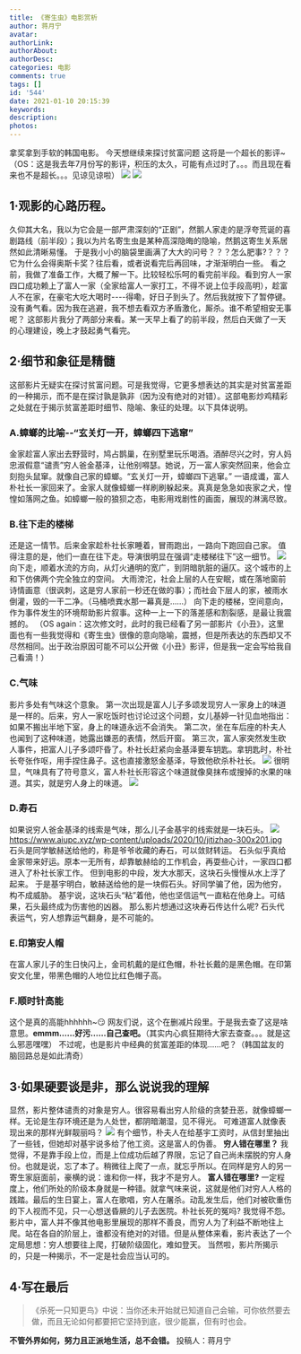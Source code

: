 ```yaml
---
title: 《寄生虫》电影赏析
author: 蒋月宁
avatar: 
authorLink: 
authorAbout: 
authorDesc: 
categories: 电影
comments: true
tags: []
id: '544'
date: 2021-01-10 20:15:39
keywords:
description:
photos:
---
```


拿奖拿到手软的韩国电影。 今天想继续来探讨贫富问题 这将是一个超长的影评~ （OS：这是我去年7月份写的影评，积压的太久，可能有点过时了。。。而且现在看来也不是超长。。。见谅见谅啦） ![](http://www.aiupc.xyz/wp-content/uploads/2021/01/1610273302310-225x300.jpeg) ![](http://www.aiupc.xyz/wp-content/uploads/2021/01/1610273305904-252x300.jpeg)

## 1·观影的心路历程。

久仰其大名，我以为它会是一部严肃深刻的“正剧”，然鹅人家走的是浮夸荒诞的喜剧路线（前半段）；我以为片名寄生虫是某种高深隐晦的隐喻，然鹅这寄生关系居然如此清晰易懂。 于是我小小的脑袋里画满了大大的问号？？？怎么肥事?？？？它为什么会得奥斯卡奖？往后看，或者说看完后再回味，才渐渐明白一些。 看之前，我做了准备工作，大概了解一下。比较轻松乐呵的看完前半段。看到穷人一家四口成功赖上了富人一家（全家给富人一家打工，不得不说上位手段高明），趁富人不在家，在豪宅大吃大喝时----得嘞，好日子到头了。然后我就按下了暂停键。没有勇气看。因为我在逃避，我不想去看双方矛盾激化，厮杀。谁不希望相安无事呢？ 这部影片我分了两部分来看。某一天早上看了的前半段，然后白天做了一天的心理建设，晚上才鼓起勇气看完。

## 2·细节和象征是精髓

这部影片无疑实在探讨贫富问题。可是我觉得，它更多想表达的其实是对贫富差距的一种揭示，而不是在探讨孰是孰非（因为没有绝对的对错）。这部电影炒鸡精彩之处就在于揭示贫富差距时细节、隐喻、象征的处理。以下具体说明。

### A.蟑螂的比喻--“玄关灯一开，蟑螂四下逃窜”

金家趁富人家出去野营时，鸠占鹊巢，在别墅里玩乐喝酒。酒醉尽兴之时，穷人妈忠淑假意“谴责”穷人爸金基泽，让他别嘚瑟。她说，万一富人家突然回来，他会立刻抱头鼠窜。就像自己家的蟑螂。“玄关灯一开，蟑螂四下逃窜。” 一语成谶，富人朴社长一家回来了。金家人就像蟑螂一样刷刷躲起来。真真是急急如丧家之犬，惶惶如落网之鱼。如蟑螂一般的狼狈之态，电影用戏剧性的画面，展现的淋漓尽致。

### B.往下走的楼梯

还是这一情节。后来金家趁朴社长家睡着，冒雨跑出，一路向下跑回自己家。 值得注意的是，他们一直在往下走。导演很明显在强调“走楼梯往下”这一细节。 ![](http://www.aiupc.xyz/wp-content/uploads/2021/01/1610273309200-300x169.jpeg) 向下走，顺着水流的方向，从灯火通明的宽广，到阴暗肮脏的逼仄。这个城市的上和下仿佛两个完全独立的空间。 大雨滂沱，社会上层的人在安眠，或在落地窗前诗情画意（很讽刺，这是穷人家前一秒还在做的事）；而社会下层人的家，被雨水倒灌，毁的一干二净。（马桶喷粪水那一幕真是……） 向下走的楼梯，空间意向，作为事件发生的环境帮助影片叙事。这种一上一下的落差感和割裂感，是最让我震撼的。 （OS again：这次修文时，此时的我已经看了另一部影片《小丑》，这里面也有一些我觉得和《寄生虫》很像的意向隐喻，震撼，但是所表达的东西却又不尽然相同。出于政治原因可能不可以公开做《小丑》影评，但是我一定会写给我自己看滴！）

### C.气味

影片多处有气味这个意象。 第一次出现是富人儿子多颂发现穷人一家身上的味道是一样的。后来，穷人一家吃饭时也讨论过这个问题，女儿基婷一针见血地指出：如果不搬出半地下室，身上的味道永远不会消失。 第二次，坐在车后座的朴夫人也闻到了这种味道，她露出嫌恶的表情，然后开窗。 第三次，富人家突然发生砍人事件，把富人儿子多颂吓昏了。朴社长赶紧向金基泽要车钥匙。拿钥匙时，朴社长夸张作呕，用手捏住鼻子。这也直接激怒金基泽，导致他砍杀朴社长。 ![](http://www.aiupc.xyz/wp-content/uploads/2021/01/1610273315473-300x138.jpeg) 很明显，气味具有了符号意义，富人朴社长形容这个味道就像臭抹布或搜掉的水果的味道。其实，就是穷人身上的味道。 ![](http://www.aiupc.xyz/wp-content/uploads/2021/01/1610273319626-231x300.jpeg)

### D.寿石

如果说穷人爸金基泽的线索是气味，那么儿子金基宇的线索就是一块石头。 ![](http://www.aiupc.xyz/wp-content/uploads/2021/01/1610273312276-300x169.jpeg)https://www.aiupc.xyz/wp-content/uploads/2020/10/jitizhao-300x201.jpg 石头是同学敏赫送给他的，称是爷爷收藏的寿石，可以敛财转运。 石头似乎真给金家带来好运。原本一无所有，却靠敏赫给的工作机会，再耍些心计，一家四口都进入了朴社长家工作。 但到电影的中段，发大水那天，这块石头慢慢从水上浮了起来。 于是基宇明白，敏赫送给他的是一块假石头。好同学骗了他，因为他穷，构不成威胁。 基宇说，这块石头“粘”着他，他也坚信运气一直粘在他身上。可结果，石头最终成为伤害他的凶器。 那么影片想通过这块寿石传达什么呢? 石头代表运气，穷人想靠运气翻身，是不可能的。

### E.印第安人帽

在富人家儿子的生日快闪上，金司机戴的是红色帽，朴社长戴的是黑色帽。在印第安文化里，带黑色帽的人地位比红色帽子高。

### F.顺时针高能

这个是真的高能hhhhhh~:smirk: 网友们说，这个在删减片段里。于是我去查了这是啥意思。**emmm……好污……自己查吧。**（其实内心疯狂期待大家去查查。。。就是这么邪恶嘿嘿） 不过呢，也是影片中经典的贫富差距的体现......吧？（韩国盆友的脑回路总是如此清奇）

## 3·如果硬要谈是非，那么说说我的理解

显然，影片整体谴责的对象是穷人。很容易看出穷人阶级的贪婪丑恶，就像蟑螂一样。无论是生存环境还是为人处世，都阴暗潮湿，见不得光。 可难道富人就像表现出来的那样光鲜靓丽吗？ ![](http://www.aiupc.xyz/wp-content/uploads/2021/01/1610273327106-300x297.jpeg) 有个细节，朴夫人在给基宇工资时，从信封里抽出了一些钱，但她却对基宇说多给了他工资。这是富人的伪善。 **穷人错在哪里？** 我觉得，不是靠手段上位，而是上位成功后越了界限，忘记了自己尚未摆脱的穷人身份。也就是说，忘了本了。稍微往上爬了一点，就忘乎所以。在同样是穷人的另一寄生家庭面前，豪横的说：谁和你一样，我才不是穷人。 **富人错在哪里?** 一定程度上，他们所处的阶级本身就是一种错。就拿气味来说，这就是他们对穷人人格的践踏。最后的生日宴上，富人在歌唱，穷人在屠杀。动乱发生后，他们对被砍重伤的下人视而不见，只一心想送昏厥的儿子去医院。朴社长死的冤吗? 我觉得不怨。 影片中，富人并不像其他电影里展现的那样不善良，而穷人为了利益不断地往上爬。站在各自的阶层上，谁都没有绝对的对错。但是从整体来看，影片表达了一个定局思想：穷人想要往上爬，打破阶级固化，难如登天。 当然啦，影片所揭示的，只是一种揭示，不一定是社会应当认可的。

## 4·写在最后

> 《杀死一只知更鸟》中说：当你还未开始就已知道自己会输，可你依然要去做，而且无论如何都要把它坚持到底，很少能赢，但有时也会。

**不管外界如何，努力且正派地生活，总不会错。** 投稿人：蒋月宁